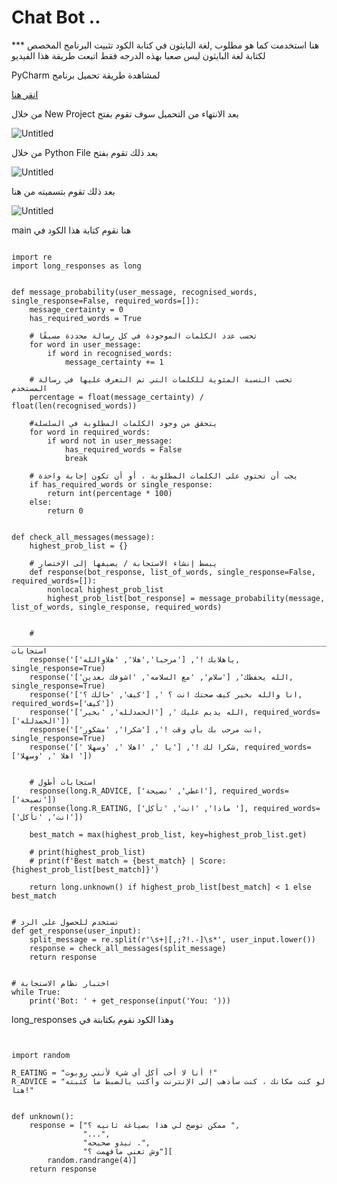 # Chat Bot ..
*** هنا استخدمت كما هو مطلوب ,لغة البايثون في كتابة الكود 
تثبيت البرنامج المخصص لكتابة لغة البايثون ليس صعبا بهذه الدرجه فقط اتبعت طريقة هذا الفيديو  

 PyCharm لمشاهدة طريقة تحميل برنامج 

[ انقر هنا  ](https://www.youtube.com/watch?v=YxHplztMQMc)

 
من خلال  New Project بعد الانتهاء من التحميل سوف تقوم بفتح  

![Untitled](https://user-images.githubusercontent.com/85697922/126150637-7e75b871-1031-4001-a177-94f9d680534f.png)

من خلال  Python File بعد ذلك تقوم بفتح 

![Untitled](https://user-images.githubusercontent.com/85697922/126151900-c6364823-ee62-4237-99f6-74900c1a9fad.png)


بعد ذلك تقوم بتسميته من هنا 


![Untitled](https://user-images.githubusercontent.com/85697922/126152215-7322d0fe-64db-4437-b80b-9f87ebed6148.png)
 




main هنا نقوم كتابة هذا الكود  في 

```

import re
import long_responses as long


def message_probability(user_message, recognised_words, single_response=False, required_words=[]):
    message_certainty = 0
    has_required_words = True

    # تحسب عدد الكلمات الموجودة في كل رسالة محددة مسبقًا
    for word in user_message:
        if word in recognised_words:
            message_certainty += 1

    # تحسب النسبة المئوية للكلمات التي تم التعرف عليها في رسالة المستخدم
    percentage = float(message_certainty) / float(len(recognised_words))

    #يتحقق من وجود الكلمات المطلوبة في السلسلة
    for word in required_words:
        if word not in user_message:
            has_required_words = False
            break

    # يجب أن تحتوي على الكلمات المطلوبة ، أو أن تكون إجابة واحدة
    if has_required_words or single_response:
        return int(percentage * 100)
    else:
        return 0


def check_all_messages(message):
    highest_prob_list = {}

    # يبسط إنشاء الاستجابة / يضيفها إلى الإختصار
    def response(bot_response, list_of_words, single_response=False, required_words=[]):
        nonlocal highest_prob_list
        highest_prob_list[bot_response] = message_probability(message, list_of_words, single_response, required_words)


    # ________________________________________________________________________________________ استجابات
    response('ياهلابك !', ['مرحبا','هلا', 'هلاوالله'], single_response=True)
    response('الله يحفظك', ['سلام', 'مع السلامه', 'اشوفك بعدين'], single_response=True)
    response('انا والله بخير كيف صحتك انت ؟ ', ['كيف', 'حالك ؟'], required_words=['كيف'])
    response('الله يديم عليك ', ['الحمدلله', 'بخير'], required_words=['الحمدلله'])
    response('انت مرحب بك بأي وقت !', ['شكرا', 'مشكور'], single_response=True)
    response('شكرا لك !', ['يا ', 'اهلا ', 'وسهلا '], required_words=['اهلا ', 'وسهلا '])


    # استجابات أطول
    response(long.R_ADVICE, ['اعطي', 'نصيحة'], required_words=['نصيحة'])
    response(long.R_EATING, ['ماذا', 'انت', 'تأكل '], required_words=['انت', 'تأكل'])

    best_match = max(highest_prob_list, key=highest_prob_list.get)

    # print(highest_prob_list)
    # print(f'Best match = {best_match} | Score: {highest_prob_list[best_match]}')

    return long.unknown() if highest_prob_list[best_match] < 1 else best_match


# تستخدم للحصول على الرد
def get_response(user_input):
    split_message = re.split(r'\s+|[,;?!.-]\s*', user_input.lower())
    response = check_all_messages(split_message)
    return response


# اختبار نظام الاستجابة
while True:
    print('Bot: ' + get_response(input('You: ')))

```





long_responses وهذا الكود نقوم بكتابتة في 

```


import random

R_EATING = "أنا لا أحب أكل أي شيء لأنني روبوت !"
R_ADVICE = "لو كنت مكانك ، كنت سأذهب إلى الإنترنت وأكتب بالضبط ما كتبته هنا!"


def unknown():
    response = ["ممكن توضح لي هذا بصياغة ثانيه ؟ ",
                "...",
                "تبدو صحيحه .",
                "وش تعني مافهمت ؟"][
        random.randrange(4)]
    return response



```
